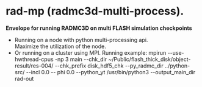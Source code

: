 # rad-mp (radmc3d-multi-process).
__Envelope for running RADMC3D on multi FLASH simulation checkpoints__
+ Running on a node with python multi-processing api.  
  Maximize the utilization of the node.
+ Or running on a cluster using MPI.
Running example:
  mpirun --use-hwthread-cpus  -np 3 main --chk_dir ~/Public/flash_thick_disk/object-result/res-004/ --chk_prefix disk_hdf5_chk --py_radmc_dir ../python-src/ --incl 0.0 -- phi 0.0 --python_yt /usr/bin/python3 --output_main_dir rad-out

